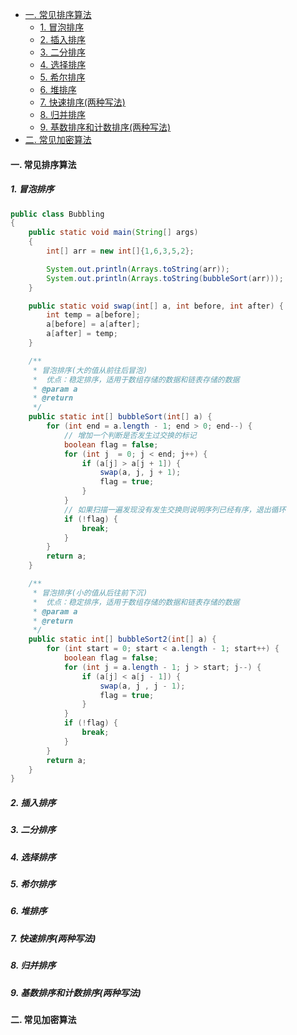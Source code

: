 - [一. 常见排序算法](#一-常见排序算法)
  * [1. 冒泡排序](#1-冒泡排序)
  * [2. 插入排序](#2-插入排序)
  * [3. 二分排序](#3-二分排序)
  * [4. 选择排序](#4-选择排序)
  * [5. 希尔排序](#5-希尔排序)
  * [6. 堆排序](#6-堆排序)
  * [7. 快速排序(两种写法)](#7-快速排序两种写法)
  * [8. 归并排序](#8-归并排序)
  * [9. 基数排序和计数排序(两种写法)](#9-基数排序和计数排序两种写法)
- [二. 常见加密算法](#二-常见加密算法)



#### 一. 常见排序算法

##### 1. 冒泡排序

```java
public class Bubbling
{
    public static void main(String[] args)
    {
        int[] arr = new int[]{1,6,3,5,2};

        System.out.println(Arrays.toString(arr));
        System.out.println(Arrays.toString(bubbleSort(arr)));
    }

    public static void swap(int[] a, int before, int after) {
        int temp = a[before];
        a[before] = a[after];
        a[after] = temp;
    }

    /**
     * 冒泡排序(大的值从前往后冒泡)
     *  优点：稳定排序，适用于数组存储的数据和链表存储的数据
     * @param a
     * @return
     */
    public static int[] bubbleSort(int[] a) {
        for (int end = a.length - 1; end > 0; end--) {
            // 增加一个判断是否发生过交换的标记
            boolean flag = false;
            for (int j  = 0; j < end; j++) {
                if (a[j] > a[j + 1]) {
                    swap(a, j, j + 1);
                    flag = true;
                }
            }
            // 如果扫描一遍发现没有发生交换则说明序列已经有序，退出循环
            if (!flag) {
                break;
            }
        }
        return a;
    }

    /**
     * 冒泡排序(小的值从后往前下沉)
     *  优点：稳定排序，适用于数组存储的数据和链表存储的数据
     * @param a
     * @return
     */
    public static int[] bubbleSort2(int[] a) {
        for (int start = 0; start < a.length - 1; start++) {
            boolean flag = false;
            for (int j = a.length - 1; j > start; j--) {
                if (a[j] < a[j - 1]) {
                    swap(a, j , j - 1);
                    flag = true;
                }
            }
            if (!flag) {
                break;
            }
        }
        return a;
    }
}
```

##### 2. 插入排序

##### 3. 二分排序

##### 4. 选择排序

##### 5. 希尔排序

##### 6. 堆排序

##### 7. 快速排序(两种写法)

##### 8. 归并排序

##### 9. 基数排序和计数排序(两种写法)

#### 二. 常见加密算法

